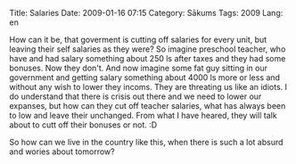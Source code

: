 Title: Salaries
Date: 2009-01-16 07:15
Category: Sākums
Tags: 2009
Lang: en

How can it be, that goverment is cutting off salaries for every unit, but leaving their self salaries as they were? So imagine preschool teacher, who have and had salary something about 250 ls after taxes and they had some bonuses. Now they don't. And now imagine some fat guy sitting in our government and getting salary something about 4000 ls more or less and without any wish to lower they incoms. They are threating us like an idiots. I do understand that there is crisis out there and we need to lower our expanses, but how can they cut off teacher salaries, what has always been to low and leave their unchanged. From what I have heared, they will talk about to cutt off their bonuses or not. :D

So how can we live in the country like this, when there is such a lot absurd and wories about tomorrow?
